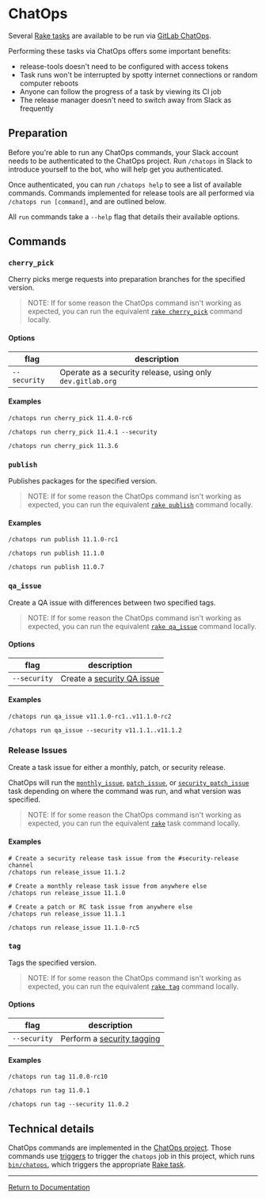 # ChatOps

Several [Rake tasks](./rake-tasks.md) are available to be run via [GitLab
ChatOps][chatops].

Performing these tasks via ChatOps offers some important benefits:

- release-tools doesn't need to be configured with access tokens
- Task runs won't be interrupted by spotty internet connections or
  random computer reboots
- Anyone can follow the progress of a task by viewing its CI job
- The release manager doesn't need to switch away from Slack as frequently

[chatops]: https://gitlab.com/gitlab-com/chatops

## Preparation

Before you're able to run any ChatOps commands, your Slack account needs to be
authenticated to the ChatOps project. Run `/chatops` in Slack to introduce
yourself to the bot, who will help get you authenticated.

Once authenticated, you can run `/chatops help` to see a list of available
commands. Commands implemented for release tools are all performed via `/chatops
run [command]`, and are outlined below.

All `run` commands take a `--help` flag that details their available options.

## Commands

### `cherry_pick`

Cherry picks merge requests into preparation branches for the specified version.

> NOTE: If for some reason the ChatOps command isn't working as expected, you
> can run the equivalent [`rake cherry_pick`](./rake-tasks.md#cherry_pickversion)
> command locally.

#### Options

| flag         | description                                                |
| ----         | -----------                                                |
| `--security` | Operate as a security release, using only `dev.gitlab.org` |

#### Examples

```
/chatops run cherry_pick 11.4.0-rc6

/chatops run cherry_pick 11.4.1 --security

/chatops run cherry_pick 11.3.6
```

### `publish`

Publishes packages for the specified version.

> NOTE: If for some reason the ChatOps command isn't working as expected, you
> can run the equivalent [`rake publish`](./rake-tasks.md#publishversion)
> command locally.

#### Examples

```
/chatops run publish 11.1.0-rc1

/chatops run publish 11.1.0

/chatops run publish 11.0.7
```

### `qa_issue`

Create a QA issue with differences between two specified tags.

> NOTE: If for some reason the ChatOps command isn't working as expected, you
> can run the equivalent [`rake qa_issue`](./rake-tasks.md#qa_issuefromtoversion)
> command locally.

#### Options

| flag         | description                                                       |
| ----         | -----------                                                       |
| `--security` | Create a [security QA issue](./rake-tasks.md#security_qa_issuefromtoversion) |

#### Examples

```
/chatops run qa_issue v11.1.0-rc1..v11.1.0-rc2

/chatops run qa_issue --security v11.1.1..v11.1.2
```

### Release Issues

Create a task issue for either a monthly, patch, or security release.

ChatOps will run the [`monthly_issue`], [`patch_issue`], or
[`security_patch_issue`] task depending on where the command was run, and what
version was specified.

> NOTE: If for some reason the ChatOps command isn't working as expected, you
> can run the equivalent [`rake`](./rake-tasks.md) task command locally.

[`monthly_issue`]: ./rake-tasks.md#monthly_issueversion
[`patch_issue`]: ./rake-tasks.md#patch_issueversion
[`security_patch_issue`]: ./rake-tasks.md#security_patch_issueversion

#### Examples

```
# Create a security release task issue from the #security-release channel
/chatops run release_issue 11.1.2
```

```
# Create a monthly release task issue from anywhere else
/chatops run release_issue 11.1.0
```

```
# Create a patch or RC task issue from anywhere else
/chatops run release_issue 11.1.1

/chatops run release_issue 11.1.0-rc5
```

### `tag`

Tags the specified version.

> NOTE: If for some reason the ChatOps command isn't working as expected, you
> can run the equivalent [`rake tag`](./rake-tasks.md#tagversion)
> command locally.

#### Options

| flag         | description                                                       |
| ----         | -----------                                                       |
| `--security` | Perform a [security tagging](./rake-tasks.md#tag_securityversion) |

#### Examples

```
/chatops run tag 11.0.0-rc10

/chatops run tag 11.0.1

/chatops run tag --security 11.0.2
```

## Technical details

ChatOps commands are implemented in the [ChatOps project][chatops-commands].
Those commands use [triggers](https://docs.gitlab.com/ee/ci/triggers/) to
trigger the `chatops` job in this project, which runs
[`bin/chatops`](../bin/chatops), which triggers the appropriate [Rake
task](./rake-tasks.md).

[chatops-commands]: https://gitlab.com/gitlab-com/chatops/tree/master/lib/chatops/commands

---

[Return to Documentation](../README.md#documentation)
